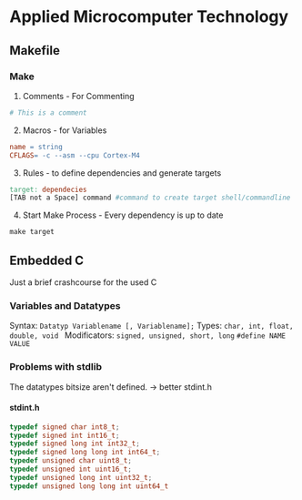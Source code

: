 # Applied Microcomputer Technology
## Makefile
### Make
1. Comments - For Commenting 
```makefile
# This is a comment
```
2. Macros - for Variables 
```makefile
name = string 
CFLAGS= -c --asm --cpu Cortex-M4
```
3. Rules -  to define dependencies and generate targets
```makefile
target: dependecies
[TAB not a Space] command #command to create target shell/commandline
```
4. Start Make Process - Every dependency is up to date
```makefile
make target
```
## Embedded C
Just a brief crashcourse for the used C
### Variables and Datatypes
Syntax: ```Datatyp Variablename [, Variablename];```
Types: ```char, int, float, double, void ```
Modificators: ```signed, unsigned, short, long```
```#define NAME VALUE```

### Problems with stdlib
The datatypes bitsize aren't defined. -> better stdint.h
#### stdint.h
```c
typedef signed char int8_t;
typedef signed int int16_t;
typedef signed long int int32_t;
typedef signed long long int int64_t;
typedef unsigned char uint8_t;
typedef unsigned int uint16_t;
typedef unsigned long int uint32_t;
typedef unsigned long long int uint64_t
```